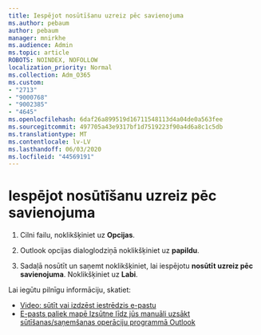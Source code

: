 ```yaml
---
title: Iespējot nosūtīšanu uzreiz pēc savienojuma
ms.author: pebaum
author: pebaum
manager: mnirkhe
ms.audience: Admin
ms.topic: article
ROBOTS: NOINDEX, NOFOLLOW
localization_priority: Normal
ms.collection: Adm_O365
ms.custom:
- "2713"
- "9000768"
- "9002385"
- "4645"
ms.openlocfilehash: 6daf26a899519d16711548113d4a04de0a563fee
ms.sourcegitcommit: 497705a43e9317bf1d7519223f90a4d6a8c1c5db
ms.translationtype: MT
ms.contentlocale: lv-LV
ms.lasthandoff: 06/03/2020
ms.locfileid: "44569191"
---
```

# <a name="enable-send-immediately-when-connected"></a>Iespējot nosūtīšanu uzreiz pēc savienojuma
 
1. Cilni failu, noklikšķiniet uz **Opcijas**.

2. Outlook opcijas dialoglodziņā noklikšķiniet uz **papildu**.

3. Sadaļā nosūtīt un saņemt noklikšķiniet, lai iespējotu **nosūtīt uzreiz pēc savienojuma**. Noklikšķiniet uz **Labi**.

Lai iegūtu pilnīgu informāciju, skatiet:
- [Video: sūtīt vai izdzēst iestrēdzis e-pastu](https://support.office.com/article/Video-Send-or-delete-an-email-stuck-in-your-outbox-26d5d34a-4e5f-444a-a9e8-44db04a94dec) 
- [E-pasts paliek mapē Izsūtne līdz jūs manuāli uzsākt sūtīšanas/saņemšanas operāciju programmā Outlook](https://support.microsoft.com/help/2797572/email-stays-in-the-outbox-folder-until-you-manually-initiate-a-send-re)
